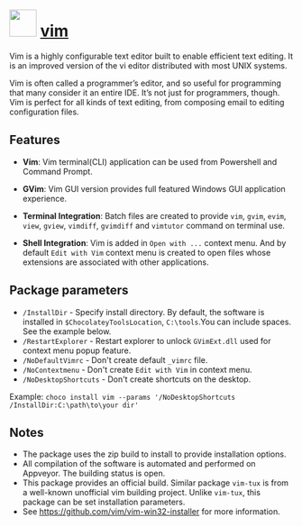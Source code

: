# <img src="https://raw.githubusercontent.com/chocolatey-community/chocolatey-coreteampackages/master/icons/vim.svg" width="48" height="48"/> [vim](https://chocolatey.org/packages/vim)

Vim is a highly configurable text editor built to enable efficient text editing. It is an improved version of the vi editor distributed with most UNIX systems.

Vim is often called a programmer’s editor, and so useful for programming that many consider it an entire IDE. It’s not just for programmers, though. Vim is perfect for all kinds of text editing, from composing email to editing configuration files.

## Features

* **Vim**: Vim terminal(CLI) application can be used from Powershell and Command Prompt.

* **GVim**: Vim GUI version provides full featured Windows GUI application experience.

* **Terminal Integration**: Batch files are created to provide `vim`, `gvim`, `evim`, `view`, `gview`, `vimdiff`, `gvimdiff` and `vimtutor` command on terminal use.

* **Shell Integration**: Vim is added in `Open with ...` context menu. And by default `Edit with Vim` context menu is created to open files whose extensions are associated with other applications.

## Package parameters

- `/InstallDir` - Specify install directory. By default, the software is installed in `$ChocolateyToolsLocation`, `C:\tools`.You can include spaces. See the example below.
- `/RestartExplorer` - Restart explorer to unlock `GVimExt.dll` used for context menu popup feature.
- `/NoDefaultVimrc` - Don't create default `_vimrc` file.
- `/NoContextmenu` - Don't create `Edit with Vim` in context menu.
- `/NoDesktopShortcuts` - Don't create shortcuts on the desktop.

Example: `choco install vim --params '/NoDesktopShortcuts /InstallDir:C:\path\to\your dir'`

## Notes

- The package uses the zip build to install to provide installation options.
- All compilation of the software is automated and performed on Appveyor. The building status is open.
- This package provides an official build. Similar package `vim-tux` is from a well-known unofficial vim building project. Unlike `vim-tux`, this package can be set installation parameters.
- See https://github.com/vim/vim-win32-installer for more information.


